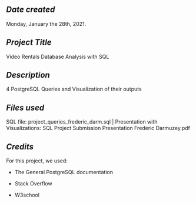 ## *Date created*
Monday, January the 28th, 2021.

## *Project Title*
Video Rentals Database Analysis with SQL

## *Description*
4 PostgreSQL Queries and Visualization of their outputs

## *Files used*
SQL file: project_queries_frederic_darm.sql | Presentation with Visualizations: SQL Project Submission Presentation Frederic Darmuzey.pdf

## *Credits*
For this project, we used:

* The General PostgreSQL documentation

* Stack Overflow

* W3school